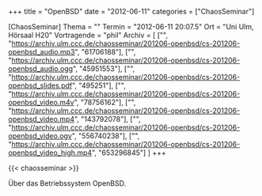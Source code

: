+++
title = "OpenBSD"
date = "2012-06-11"
categories = ["ChaosSeminar"]

[ChaosSeminar]
Thema = ""
Termin = "2012-06-11 20:07.5"
Ort = "Uni Ulm, Hörsaal H20"
Vortragende = "phil"
Archiv = [
	["", "https://archiv.ulm.ccc.de/chaosseminar/201206-openbsd/cs-201206-openbsd_audio.mp3", "61706188"],
	["", "https://archiv.ulm.ccc.de/chaosseminar/201206-openbsd/cs-201206-openbsd_audio.ogg", "45951553"],
	["", "https://archiv.ulm.ccc.de/chaosseminar/201206-openbsd/cs-201206-openbsd_slides.pdf", "495251"],
	["", "https://archiv.ulm.ccc.de/chaosseminar/201206-openbsd/cs-201206-openbsd_video.m4v", "78756162"],
	["", "https://archiv.ulm.ccc.de/chaosseminar/201206-openbsd/cs-201206-openbsd_video.mp4", "143792078"],
	["", "https://archiv.ulm.ccc.de/chaosseminar/201206-openbsd/cs-201206-openbsd_video.ogv", "556740238"],
	["", "https://archiv.ulm.ccc.de/chaosseminar/201206-openbsd/cs-201206-openbsd_video_high.mp4", "653296845"]
	]
+++

{{< chaosseminar >}}

Über das Betriebssystem OpenBSD.
